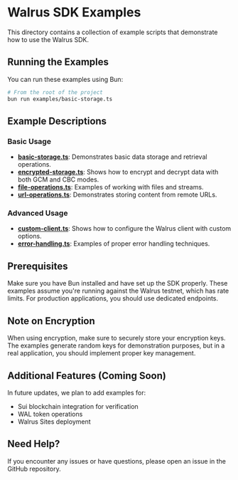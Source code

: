 # Walrus SDK Examples

This directory contains a collection of example scripts that demonstrate how to use the Walrus SDK.

## Running the Examples

You can run these examples using Bun:

```bash
# From the root of the project
bun run examples/basic-storage.ts
```

## Example Descriptions

### Basic Usage

- **[basic-storage.ts](./basic-storage.ts)**: Demonstrates basic data storage and retrieval operations.
- **[encrypted-storage.ts](./encrypted-storage.ts)**: Shows how to encrypt and decrypt data with both GCM and CBC modes.
- **[file-operations.ts](./file-operations.ts)**: Examples of working with files and streams.
- **[url-operations.ts](./url-operations.ts)**: Demonstrates storing content from remote URLs.

### Advanced Usage

- **[custom-client.ts](./custom-client.ts)**: Shows how to configure the Walrus client with custom options.
- **[error-handling.ts](./error-handling.ts)**: Examples of proper error handling techniques.

## Prerequisites

Make sure you have Bun installed and have set up the SDK properly. These examples assume you're running against the Walrus testnet, which has rate limits. For production applications, you should use dedicated endpoints.

## Note on Encryption

When using encryption, make sure to securely store your encryption keys. The examples generate random keys for demonstration purposes, but in a real application, you should implement proper key management.

## Additional Features (Coming Soon)

In future updates, we plan to add examples for:

- Sui blockchain integration for verification
- WAL token operations
- Walrus Sites deployment

## Need Help?

If you encounter any issues or have questions, please open an issue in the GitHub repository. 